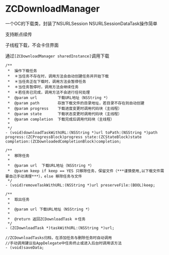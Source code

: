 # ZCDownloadManager
一个OC的下载类，封装了NSURLSession NSURLSessionDataTask操作简单

支持断点续传

子线程下载，不会卡住界面


通过```[ZCDownloadManager sharedInstance]```调用下载

```objc
/**
 *  操作下载任务
 *  ＊当任务不存在时，调用方法会自动创建任务并开始下载
 *  ＊当任务正在下载时，调用方法会暂停任务
 *  ＊当任务暂停时，调用方法会继续任务
 *  ＊若任务已完成，调用方法不会进行任何处理
 *  @param url         下载URL地址（NSString *）
 *  @param path        存放下载文件的目录地址，若目录不存在则自动创建
 *  @param progress    下载进度变更时调用代码块（主线程）
 *  @param state       下载状态变更时调用代码块（主线程）
 *  @param completion  下载完成后调用代码块（主线程）
 *
 */
- (void)downloadTaskWithURL:(NSString *)url toPath:(NSString *)path progress:(ZCProgressBlock)progress state:(ZCStateBlock)state completion:(ZCDownloadedCompletionBlock)completion;
```
```objc
/**
 *  移除任务
 *
 *  @param url  下载URL地址（NSString *）
 *  @param keep if keep == YES 只移除任务，保留文件（***谨慎使用,以下载文件需要自己手动清理***），else 移除任务与文件
 */
- (void)removeTaskWithURL:(NSString *)url preserveFile:(BOOL)keep;
```
```objc
/**
 *  取出任务
 *
 *  @param url 下载URL地址（NSString *）
 *
 *  @return 返回ZCDownloadTask ＊任务
 */
- (ZCDownloadTask *)taskWithURL:(NSString *)url;
```
```objc
//ZCDownloadTasks归档，在添加任务与删除任务时自动调用
//手动调用建议在AppDelegate中任务终止或进入后台时调用该方法
- (void)saveData;
```
